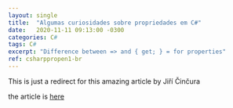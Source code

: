 ```yaml
---
layout: single
title:  "Algumas curiosidades sobre propriedades em C#"
date:   2020-11-11 09:13:00 -0300
categories: C#
tags: C#
excerpt: "Difference between => and { get; } = for properties"
ref: csharppropen1-br
---
```


This is just a redirect for this amazing article by Jiří Činčura 

the article is [here](https://www.tabsoverspaces.com/233844-back-to-csharp-basics-difference-between-and-get-for-properties)
